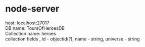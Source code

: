 # node-server
host: localhost:27017<br>
DB name: ToursOfHeroesDB<br>
Collection name: heroes<br>
  collection fields , id - objectid(?), name - string, universe - string

